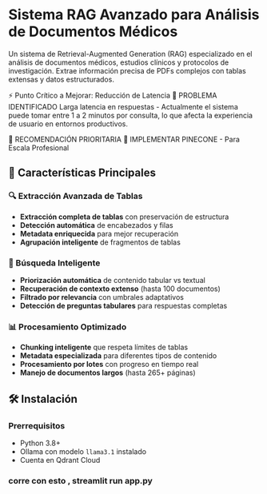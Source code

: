 # Sistema RAG Avanzado para Análisis de Documentos Médicos

Un sistema de Retrieval-Augmented Generation (RAG) especializado en el análisis de documentos médicos, estudios clínicos y protocolos de investigación. Extrae información precisa de PDFs complejos con tablas extensas y datos estructurados.

⚡ Punto Crítico a Mejorar: Reducción de Latencia
🚨 PROBLEMA IDENTIFICADO
Larga latencia en respuestas - Actualmente el sistema puede tomar entre 1 a 2 minutos por consulta, lo que afecta la experiencia de usuario en entornos productivos.

🎯 RECOMENDACIÓN PRIORITARIA
🔧 IMPLEMENTAR PINECONE - Para Escala Profesional

## 🚀 Características Principales

### 🔍 Extracción Avanzada de Tablas
- **Extracción completa de tablas** con preservación de estructura
- **Detección automática** de encabezados y filas
- **Metadata enriquecida** para mejor recuperación
- **Agrupación inteligente** de fragmentos de tablas

### 🤖 Búsqueda Inteligente
- **Priorización automática** de contenido tabular vs textual
- **Recuperación de contexto extenso** (hasta 100 documentos)
- **Filtrado por relevancia** con umbrales adaptativos
- **Detección de preguntas tabulares** para respuestas completas

### 📊 Procesamiento Optimizado
- **Chunking inteligente** que respeta límites de tablas
- **Metadata especializada** para diferentes tipos de contenido
- **Procesamiento por lotes** con progreso en tiempo real
- **Manejo de documentos largos** (hasta 265+ páginas)

## 🛠️ Instalación

### Prerrequisitos
- Python 3.8+
- Ollama con modelo `llama3.1` instalado
- Cuenta en Qdrant Cloud

### corre con esto ,  streamlit run app.py

